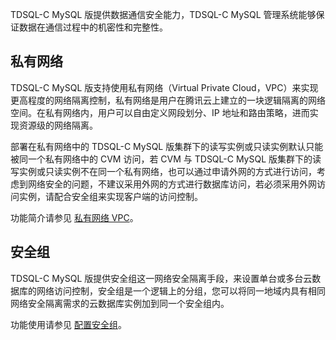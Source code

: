 TDSQL-C MySQL 版提供数据通信安全能力，TDSQL-C MySQL 管理系统能够保证数据在通信过程中的机密性和完整性。

## 私有网络
TDSQL-C MySQL 版支持使用私有网络（Virtual Private Cloud，VPC）来实现更高程度的网络隔离控制，私有网络是用户在腾讯云上建立的一块逻辑隔离的网络空间。在私有网络内，用户可以自由定义网段划分、IP 地址和路由策略，进而实现资源级的网络隔离。

部署在私有网络中的 TDSQL-C MySQL 版集群下的读写实例或只读实例默认只能被同一个私有网络中的 CVM 访问，若 CVM 与 TDSQL-C MySQL 版集群下的读写实例或只读实例不在同一个私有网络，也可以通过申请外网的方式进行访问，考虑到网络安全的问题，不建议采用外网的方式进行数据库访问，若必须采用外网访问实例，请配合安全组来实现客户端的访问控制。

功能简介请参见 [私有网络 VPC](https://cloud.tencent.com/document/product/215/20046)。

## 安全组
TDSQL-C MySQL 版提供安全组这一网络安全隔离手段，来设置单台或多台云数据库的网络访问控制，安全组是一个逻辑上的分组，您可以将同一地域内具有相同网络安全隔离需求的云数据库实例加到同一个安全组内。

功能使用请参见 [配置安全组](https://cloud.tencent.com/document/product/1003/62745)。
